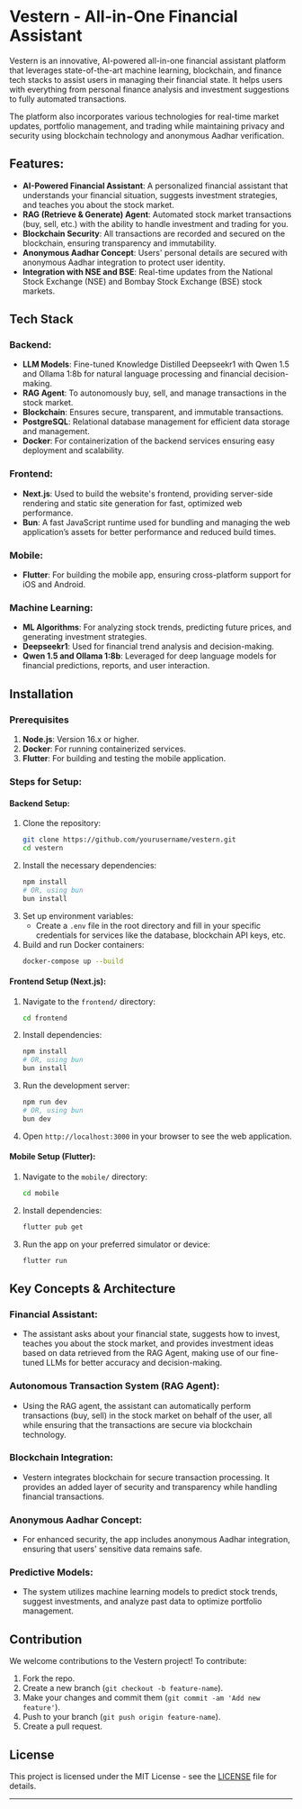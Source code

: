 

# Vestern - All-in-One Financial Assistant

Vestern is an innovative, AI-powered all-in-one financial assistant platform that leverages state-of-the-art machine learning, blockchain, and finance tech stacks to assist users in managing their financial state. It helps users with everything from personal finance analysis and investment suggestions to fully automated transactions. 

The platform also incorporates various technologies for real-time market updates, portfolio management, and trading while maintaining privacy and security using blockchain technology and anonymous Aadhar verification.

## Features:
- **AI-Powered Financial Assistant**: A personalized financial assistant that understands your financial situation, suggests investment strategies, and teaches you about the stock market.
- **RAG (Retrieve & Generate) Agent**: Automated stock market transactions (buy, sell, etc.) with the ability to handle investment and trading for you.
- **Blockchain Security**: All transactions are recorded and secured on the blockchain, ensuring transparency and immutability.
- **Anonymous Aadhar Concept**: Users' personal details are secured with anonymous Aadhar integration to protect user identity.
- **Integration with NSE and BSE**: Real-time updates from the National Stock Exchange (NSE) and Bombay Stock Exchange (BSE) stock markets.

## Tech Stack

### Backend:
- **LLM Models**: Fine-tuned Knowledge Distilled Deepseekr1 with Qwen 1.5 and Ollama 1:8b for natural language processing and financial decision-making.
- **RAG Agent**: To autonomously buy, sell, and manage transactions in the stock market.
- **Blockchain**: Ensures secure, transparent, and immutable transactions.
- **PostgreSQL**: Relational database management for efficient data storage and management.
- **Docker**: For containerization of the backend services ensuring easy deployment and scalability.

### Frontend:
- **Next.js**: Used to build the website's frontend, providing server-side rendering and static site generation for fast, optimized web performance.
- **Bun**: A fast JavaScript runtime used for bundling and managing the web application’s assets for better performance and reduced build times.

### Mobile:
- **Flutter**: For building the mobile app, ensuring cross-platform support for iOS and Android.

### Machine Learning:
- **ML Algorithms**: For analyzing stock trends, predicting future prices, and generating investment strategies.
- **Deepseekr1**: Used for financial trend analysis and decision-making.
- **Qwen 1.5 and Ollama 1:8b**: Leveraged for deep language models for financial predictions, reports, and user interaction.

## Installation

### Prerequisites
1. **Node.js**: Version 16.x or higher.
2. **Docker**: For running containerized services.
3. **Flutter**: For building and testing the mobile application.

### Steps for Setup:

#### Backend Setup:
1. Clone the repository:
   ```bash
   git clone https://github.com/yourusername/vestern.git
   cd vestern
   ```
2. Install the necessary dependencies:
   ```bash
   npm install
   # OR, using bun
   bun install
   ```
3. Set up environment variables:
   - Create a `.env` file in the root directory and fill in your specific credentials for services like the database, blockchain API keys, etc.
4. Build and run Docker containers:
   ```bash
   docker-compose up --build
   ```

#### Frontend Setup (Next.js):
1. Navigate to the `frontend/` directory:
   ```bash
   cd frontend
   ```
2. Install dependencies:
   ```bash
   npm install
   # OR, using bun
   bun install
   ```
3. Run the development server:
   ```bash
   npm run dev
   # OR, using bun
   bun dev
   ```
4. Open `http://localhost:3000` in your browser to see the web application.

#### Mobile Setup (Flutter):
1. Navigate to the `mobile/` directory:
   ```bash
   cd mobile
   ```
2. Install dependencies:
   ```bash
   flutter pub get
   ```
3. Run the app on your preferred simulator or device:
   ```bash
   flutter run
   ```

## Key Concepts & Architecture

### Financial Assistant:
- The assistant asks about your financial state, suggests how to invest, teaches you about the stock market, and provides investment ideas based on data retrieved from the RAG Agent, making use of our fine-tuned LLMs for better accuracy and decision-making.

### Autonomous Transaction System (RAG Agent):
- Using the RAG agent, the assistant can automatically perform transactions (buy, sell) in the stock market on behalf of the user, all while ensuring that the transactions are secure via blockchain technology.

### Blockchain Integration:
- Vestern integrates blockchain for secure transaction processing. It provides an added layer of security and transparency while handling financial transactions.

### Anonymous Aadhar Concept:
- For enhanced security, the app includes anonymous Aadhar integration, ensuring that users' sensitive data remains safe.

### Predictive Models:
- The system utilizes machine learning models to predict stock trends, suggest investments, and analyze past data to optimize portfolio management.

## Contribution

We welcome contributions to the Vestern project! To contribute:

1. Fork the repo.
2. Create a new branch (`git checkout -b feature-name`).
3. Make your changes and commit them (`git commit -am 'Add new feature'`).
4. Push to your branch (`git push origin feature-name`).
5. Create a pull request.

## License
This project is licensed under the MIT License - see the [LICENSE](LICENSE) file for details.

---

